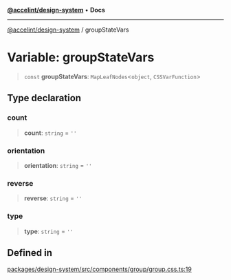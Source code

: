 [**@accelint/design-system**](../README.md) • **Docs**

***

[@accelint/design-system](../README.md) / groupStateVars

# Variable: groupStateVars

> `const` **groupStateVars**: `MapLeafNodes`\<`object`, `CSSVarFunction`\>

## Type declaration

### count

> **count**: `string` = `''`

### orientation

> **orientation**: `string` = `''`

### reverse

> **reverse**: `string` = `''`

### type

> **type**: `string` = `''`

## Defined in

[packages/design-system/src/components/group/group.css.ts:19](https://github.com/gohypergiant/standard-toolkit/blob/258694cea8ed8bbd956b3cf5da47c2c9debcf127/packages/design-system/src/components/group/group.css.ts#L19)
